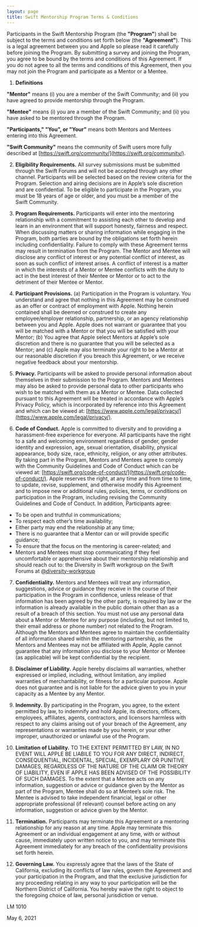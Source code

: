 ```yaml
---
layout: page
title: Swift Mentorship Program Terms & Conditions
---
```


Participants in the Swift Mentorship Program (the **"Program"**) shall be subject to the terms and conditions set forth below (the **"Agreement"**). This is a legal agreement between you and Apple so please read it carefully before joining the Program. By submitting a survey and joining the Program, you agree to be bound by the terms and conditions of this Agreement. If you do not agree to all the terms and conditions of this Agreement, then you may not join the Program and participate as a Mentor or a Mentee.

1. **Definitions**

**"Mentor"** means (i) you are a member of the Swift Community; and (ii) you have agreed to provide mentorship through the Program.

**"Mentee"** means (i) you are a member of the Swift Community; and (ii) you have asked to be mentored through the Program.

**"Participants," "You", or "Your"** means both Mentors and Mentees entering into this Agreement.

**"Swift Community"** means the community of Swift users more fully described at [https://swift.org/community/](https://swift.org/community/).

2. **Eligibility Requirements.** All survey submissions must be submitted through the Swift Forums and will not be accepted through any other channel. Participants will be selected based on the review criteria for the Program. Selection and airing decisions are in Apple’s sole discretion and are confidential. To be eligible to participate in the Program, you must be 18 years of age or older, and you must be a member of the Swift Community.

3. **Program Requirements.**  Participants will enter into the mentoring relationship with a commitment to assisting each other to develop and learn in an environment that will support honesty, fairness and respect. When discussing matters or sharing information while engaging in the Program, both parties are bound by the obligations set forth herein including confidentiality. Failure to comply with these Agreement terms may result in termination from the Program. The Mentor and Mentee will disclose any conflict of interest or any potential conflict of interest, as soon as such conflict of interest arises. A conflict of interest is a matter in which the interests of a Mentor or Mentee conflicts with the duty to act in the best interest of their Mentee or Mentor or to act to the detriment of their Mentee or Mentor.

4. **Participant Provisions.**  (a) Participation in the Program is voluntary. You understand and agree that nothing in this Agreement may be construed as an offer or contract of employment with Apple. Nothing herein contained shall be deemed or construed to create any employee/employer relationship, partnership, or an agency relationship between you and Apple. Apple does not warrant or guarantee that you will be matched with a Mentor or that you will be satisfied with your Mentor; (b) You agree that Apple select Mentors at Apple’s sole discretion and there is no guarantee that you will be selected as a Mentor; and (c) Apple may also terminate your right to be a Mentor at our reasonable discretion if you breach this Agreement, or we receive negative feedback about your mentorship.

5. **Privacy.**  Participants will be asked to provide personal information about themselves in their submission to the Program. Mentors and Mentees may also be asked to provide personal data to other participants who wish to be matched with them as a Mentor or Mentee. Data collected pursuant to this Agreement will be treated in accordance with Apple’s Privacy Policy, which is incorporated by reference into this Agreement and which can be viewed at: [https://www.apple.com/legal/privacy/](https://www.apple.com/legal/privacy/).

6. **Code of Conduct.** Apple is committed to diversity and to providing a harassment-free experience for everyone. All participants have the right to a safe and welcoming environment regardless of gender, gender identity and expression, age, sexual orientation, disability, physical appearance, body size, race, ethnicity, religion, or any other attributes. By taking part in the Program, Mentors and Mentees agree to comply with the Community Guidelines and Code of Conduct which can be viewed at: [https://swift.org/code-of-conduct/](https://swift.org/code-of-conduct/). Apple reserves the right, at any time and from time to time, to update, revise, supplement, and otherwise modify this Agreement and to impose new or additional rules, policies, terms, or conditions on participation in the Program, including revising the Community Guidelines and Code of Conduct. In addition, Participants agree:
  * To be open and truthful in communications;
  * To respect each other’s time availability;
  * Either party may end the relationship at any time;
  * There is no guarantee that a Mentor can or will provide specific guidance;
  * To ensure that the focus on the mentoring is career-related; and
  * Mentors and Mentees must stop communicating if they feel uncomfortable or apprehensive about their mentorship relationship and should reach out to: the Diversity in Swift workgroup on the Swift Forums at [@diversity-workgroup](https://forums.swift.org/new-message?groupname=diversity-workgroup)

7. **Confidentiality.** Mentors and Mentees will treat any information, suggestions, advice or guidance they receive in the course of their participation in the Program in confidence, unless release of that information has been agreed by the other party, is required by law or the information is already available in the public domain other than as a result of a breach of this section. You must not use any personal data about a Mentor or Mentee for any purpose (including, but not limited to, their email address or phone number) not related to the Program. Although the Mentors and Mentees agree to maintain the confidentiality of all information shared within the mentoring partnership, as the Mentors and Mentees may not be affiliated with Apple, Apple cannot guarantee that any information you disclose to your Mentor or Mentee (as applicable) will be kept confidential by the recipient.

8. **Disclaimer of Liability.** Apple hereby disclaims all warranties, whether expressed or implied, including, without limitation, any implied warranties of merchantability, or fitness for a particular purpose. Apple does not guarantee and is not liable for the advice given to you in your capacity as a Mentee by any Mentor.

9. **Indemnity.** By participating in the Program, you agree, to the extent permitted by law, to indemnify and hold Apple, its directors, officers, employees, affiliates, agents, contractors, and licensors harmless with respect to any claims arising out of your breach of the Agreement, any representations or warranties made by you herein, or your other improper, unauthorized or unlawful use of the Program.

10. **Limitation of Liability.** TO THE EXTENT PERMITTED BY LAW, IN NO EVENT WILL APPLE BE LIABILE TO YOU FOR ANY DIRECT, INDIRECT, CONSEQUENTIAL, INCIDENTAL, SPECIAL, EXEMPLARY OR PUNITIVE DAMAGES, REGARDLESS OF THE NATURE OF THE CLAIM OR THEORY OF LIABILITY, EVEN IF APPLE HAS BEEN ADVISED OF THE POSSIBILITY OF SUCH DAMAGES. To the extent that a Mentee acts on any information, suggestion or advice or guidance given by the Mentor as part of the Program, Mentee shall do so at Mentee’s sole risk. The Mentee is advised to take independent financial, legal or other appropriate professional (if relevant) counsel before acting on any information, suggestion or advice given by the Mentor.

11. **Termination.** Participants may terminate this Agreement or a mentoring relationship for any reason at any time. Apple may terminate this Agreement or an individual engagement at any time, with or without cause, immediately upon written notice to you, and may terminate this Agreement immediately for any breach of the confidentiality provisions set forth herein.

12. **Governing Law.** You expressly agree that the laws of the State of California, excluding its conflicts of law rules, govern the Agreement and your participation in the Program, and that the exclusive jurisdiction for any proceeding relating in any way to your participation will be the Northern District of California. You hereby waive the right to object to the foregoing choice of law, personal jurisdiction or venue.

LM 1010

May 6, 2021